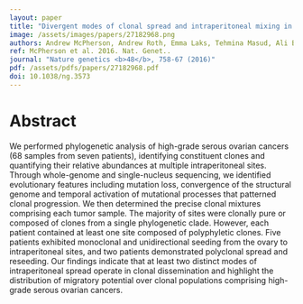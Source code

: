 ```yaml
---
layout: paper
title: "Divergent modes of clonal spread and intraperitoneal mixing in high-grade serous ovarian cancer."
image: /assets/images/papers/27182968.png
authors: Andrew McPherson, Andrew Roth, Emma Laks, Tehmina Masud, Ali Bashashati, Allen W Zhang, Gavin Ha, Justina Biele, Damian Yap, Adrian Wan, Leah M Prentice, Jaswinder Khattra, Maia A Smith, Cydney B Nielsen, Sarah C Mullaly, Steve Kalloger, Anthony Karnezis, Karey Shumansky, Celia Siu, Jamie Rosner, Hector Li Chan, Julie Ho, Nataliya Melnyk, Janine Senz, Winnie Yang, Richard Moore, Andrew J Mungall, Marco A Marra, Alexandre Bouchard-Côté, C Blake Gilks, David G Huntsman, Jessica N McAlpine, Samuel Aparicio, Sohrab P Shah
ref: McPherson et al. 2016. Nat. Genet..
journal: "Nature genetics <b>48</b>, 758-67 (2016)"
pdf: /assets/pdfs/papers/27182968.pdf
doi: 10.1038/ng.3573
---
```


# Abstract

We performed phylogenetic analysis of high-grade serous ovarian cancers (68 samples from seven patients), identifying constituent clones and quantifying their relative abundances at multiple intraperitoneal sites. Through whole-genome and single-nucleus sequencing, we identified evolutionary features including mutation loss, convergence of the structural genome and temporal activation of mutational processes that patterned clonal progression. We then determined the precise clonal mixtures comprising each tumor sample. The majority of sites were clonally pure or composed of clones from a single phylogenetic clade. However, each patient contained at least one site composed of polyphyletic clones. Five patients exhibited monoclonal and unidirectional seeding from the ovary to intraperitoneal sites, and two patients demonstrated polyclonal spread and reseeding. Our findings indicate that at least two distinct modes of intraperitoneal spread operate in clonal dissemination and highlight the distribution of migratory potential over clonal populations comprising high-grade serous ovarian cancers.

